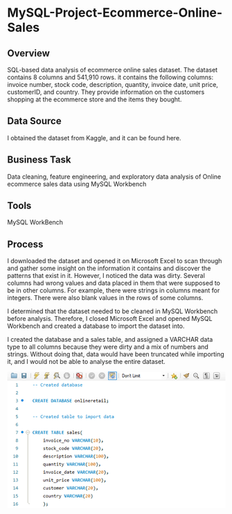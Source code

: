 # MySQL-Project-Ecommerce-Online-Sales

## Overview

SQL-based data analysis of ecommerce online sales dataset. The dataset contains 8 columns and 541,910 rows. it contains the following columns: invoice number, stock code, description, quantity, invoice date, unit price, customerID, and country. They provide information on the customers shopping at the ecommerce store and the items they bought. 

## Data Source

I obtained the dataset from Kaggle, and it can be found here.

## Business Task

Data cleaning, feature engineering, and exploratory data analysis of Online ecommerce sales data using MySQL Workbench

## Tools

MySQL WorkBench

## Process

I downloaded the dataset and opened it on Microsoft Excel to scan through and gather some insight on the information it contains and discover the patterns that exist in it. However, I noticed the data was dirty. Several columns had wrong values and data placed in them that were supposed to be in other columns. For example, there were strings in columns meant for integers. There were also blank values in the rows of some columns.

I determined that the dataset needed to be cleaned in MySQL Workbench before analysis. Therefore, I closed Microsoft Excel and opened MySQL Workbench and created a database to import the dataset into.

I created the database and a sales table, and assigned a VARCHAR data type to all columns because they were dirty and a mix of numbers and strings. Without doing that, data would have been truncated while importing it, and I would not be able to analyse the entire dataset.

![image alt](https://github.com/jefferyokpala/MySQL-Project-Ecommerce-Online-Sales/blob/main/image/image14.png?raw=true)

